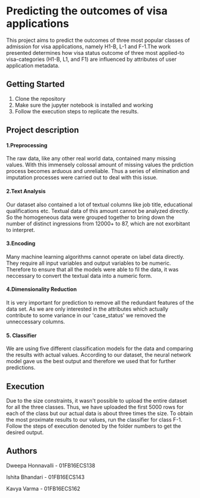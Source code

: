
# Predicting the outcomes of visa applications

This project aims to predict the outcomes of three most popular classes of admission for visa applications, namely H1-B, L-1 and F-1.The work presented determines  how  visa  status  outcome  of  three  most  applied-to visa-categories (H1-B, L1, and F1) are influenced by attributes of user application metadata.

## Getting Started

1) Clone the repository
2) Make sure the jupyter notebook is installed and working
3) Follow the execution steps to replicate the results.

## Project description
#### 1.Preprocessing
The raw data, like any other real world data, contained many missing values. With this immensely colossal amount of missing values the prdiction process becomes arduous and unreliable. Thus a series of elimination and imputation processes were carried out to deal with this issue.

#### 2.Text Analysis
Our dataset also contained a lot of textual columns like job title, educational qualifications etc. Textual data of this amount cannot be analyzed directly. So the homogeneous data were grouped together to bring down the number of distinct ingressions from 12000+ to 87, which are not exorbitant to interpret.

#### 3.Encoding
Many machine learning algorithms cannot operate on label data directly. They require all input variables and output variables to be numeric. Therefore to ensure that all the models were able to fil the data, it was neccessary to convert the textual data into a numeric form.

#### 4.Dimensionality Reduction
It is very important for prediction to remove all the redundant features of the data set. As we are only interested in the attributes which actually contribute to some variance in our 'case_status' we removed the unneccessary columns.

#### 5. Classifier
We are using five different classification models for the data and comparing the results with actual values. According to our dataset, the neural network model gave us the best output and therefore we used that for further predictions.

## Execution

Due to the size constraints, it wasn't possible to upload the entire dataset for all the three classes. Thus, we have uploaded the first 5000 rows for each of the class but our actual data is about three times the size. To obtain the most proximate results to our values, run the classifier for class F-1.
Follow the steps of execution denoted by the folder numbers to get the desired output.

## Authors

Dweepa Honnavalli - 01FB16ECS138

Ishita Bhandari - 01FB16ECS143

Kavya Varma - 01FB16ECS162


